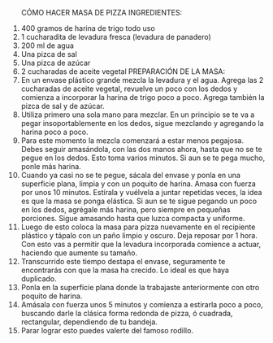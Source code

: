 <ol>

CÓMO HACER MASA DE PIZZA
INGREDIENTES:

<li>400 gramos de harina de trigo todo uso
<li>1 cucharadita de levadura fresca (levadura de panadero)
<li>200 ml de agua
<li>Una pizca de sal
<li>Una pizca de azúcar
<li>2 cucharadas de aceite vegetal
PREPARACIÓN DE LA MASA:
<li>En un envase plástico grande mezcla la levadura y el agua. Agrega las 2 cucharadas de aceite vegetal, revuelve un poco con los dedos y comienza a incorporar la harina de trigo poco a poco. Agrega también la pizca de sal y de azúcar.</li>

<li>Utiliza primero una sola mano para mezclar. En un principio se te va a pegar insoportablemente en los dedos, sigue mezclando y agregando la harina poco a poco.</li>

<li>Para este momento la mezcla comenzará a estar menos pegajosa. Debes seguir amasándola, con las dos manos ahora, hasta que no se te pegue en los dedos. Esto toma varios minutos. Si aun se te pega mucho, ponle más harina.</li>

<li>Cuando ya casi no se te pegue, sácala del envase y ponla en una superficie plana, limpia y con un poquito de harina. Amasa con fuerza por unos 10 minutos. Estírala y vuélvela a juntar repetidas veces, la idea es que la masa se ponga elástica. Si aun se te sigue pegando un poco en los dedos, agrégale más harina, pero siempre en pequeñas porciones. Sigue amasando hasta que luzca compacta y uniforme.</li>

<li>Luego de esto coloca la masa para pizza nuevamente en el recipiente plástico y tápalo con un paño limpio y oscuro. Deja reposar por 1 hora. Con esto vas a permitir que la levadura incorporada comience a actuar, haciendo que aumente su tamaño.</li>

<li>Transcurrido este tiempo destapa el envase, seguramente te encontrarás con que la masa ha crecido. Lo ideal es que haya duplicado.</li>

<li>Ponla en la superficie plana donde la trabajaste anteriormente con otro poquito de harina.</li>

<li>Amásala con fuerza unos 5 minutos y comienza a estirarla poco a poco, buscando darle la clásica forma redonda de pizza, ó cuadrada, rectangular, dependiendo de tu bandeja.</li>

<li>Parar lograr esto puedes valerte del famoso rodillo.</li>
</ol>
